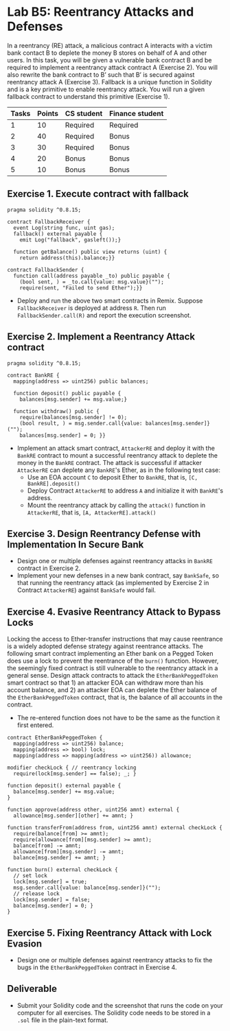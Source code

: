  # Lab B5: Reentrancy Attacks and Defenses

In a reentrancy (RE) attack, a malicious contract A interacts with a victim bank contact B to deplete the money B stores on behalf of A and other users. In this task, you will be given a vulnerable bank contract B and be required to implement a reentrancy attack contract A (Exercise 2). You will also rewrite the bank contract to B’ such that B’ is secured against reentrancy attack A (Exercise 3). Fallback is a unique function in Solidity and is a key primitive to enable reentrancy attack. You will run a given fallback contract to understand this primitive (Exercise 1).

| Tasks | Points | CS student | Finance student |
| --- | --- | --- | --- |
| 1 | 10 | Required | Required |
| 2 | 40 | Required | Bonus |
| 3 | 30 | Required | Bonus |
| 4 | 20 | Bonus | Bonus |
| 5 | 10 | Bonus | Bonus |

Exercise 1. Execute contract with fallback
---

```
pragma solidity ^0.8.15;

contract FallbackReceiver {
  event Log(string func, uint gas);
  fallback() external payable {
    emit Log("fallback", gasleft());}

  function getBalance() public view returns (uint) {
    return address(this).balance;}}

contract FallbackSender {
  function call(address payable _to) public payable {
    (bool sent, ) = _to.call{value: msg.value}("");
    require(sent, "Failed to send Ether");}}
```

- Deploy and run the above two smart contracts in Remix. Suppose `FallbackReceiver` is deployed at address `R`. Then run `FallbackSender.call(R)` and report the execution screenshot.

Exercise 2. Implement a Reentrancy Attack contract
---

```
pragma solidity ^0.8.15;

contract BankRE {
  mapping(address => uint256) public balances;

  function deposit() public payable {
    balances[msg.sender] += msg.value;}

  function withdraw() public {
    require(balances[msg.sender] != 0);
    (bool result, ) = msg.sender.call{value: balances[msg.sender]}("");
    balances[msg.sender] = 0; }}
```

- Implement an attack smart contract, `AttackerRE` and deploy it with the `BankRE` contract to mount a successful reentrancy attack to deplete the money in the `BankRE` contract. The attack is successful if attacker `AttackerRE` can deplete any `BankRE`'s Ether, as in the following test case:
    - Use an EOA account `C` to deposit Ether to `BankRE`, that is, `[C, BankRE].deposit()`
    - Deploy Contract `AttackerRE` to address `A` and initialize it with `BankRE`'s address.
    - Mount the reentrancy attack by calling the `attack()` function in `AttackerRE`, that is, `[A, AttackerRE].attack()`

Exercise 3.  Design Reentrancy Defense with Implementation In Secure Bank
---


- Design one or multiple defenses against reentrancy attacks in `BankRE` contract in Exercise 2.
- Implement your new defenses in a new bank contract, say `BankSafe`, so that running the reentrancy attack (as implemented by Exercise 2 in Contract `AttackerRE`) against `BankSafe` would fail.

Exercise 4. Evasive Reentrancy Attack to Bypass Locks
---

Locking the access to Ether-transfer instructions that may cause reentrance is a widely adopted defense strategy against reentrance attacks. The following smart contract implementing an Ether bank on a Pegged Token does use a lock to prevent the reentrance of the `burn()` function. However, the seemingly fixed contract is still vulnerable to the reentrancy attack in a general sense. Design attack contracts to attack the `EtherBankPeggedToken` smart contract so that 1) an attacker EOA can withdraw more than his account balance, and 2) an attacker EOA can deplete the Ether balance of the `EtherBankPeggedToken` contract, that is, the balance of all accounts in the contract.

- The re-entered function does not have to be the same as the function it first entered.

```
contract EtherBankPeggedToken {
  mapping(address => uint256) balance;
  mapping(address => bool) lock;
  mapping(address => mapping(address => uint256)) allowance;

modifier checkLock { // reentrancy locking
  require(lock[msg.sender] == false); _; }

function deposit() external payable {
  balance[msg.sender] += msg.value;
}

function approve(address other, uint256 amnt) external { 
  allowance[msg.sender][other] += amnt; }

function transferFrom(address from, uint256 amnt) external checkLock {
  require(balance[from] >= amnt);
  require(allowance[from][msg.sender] >= amnt);
  balance[from] -= amnt;
  allowance[from][msg.sender] -= amnt;
  balance[msg.sender] += amnt; }

function burn() external checkLock {
  // set lock
  lock[msg.sender] = true;
  msg.sender.call{value: balance[msg.sender]}("");
  // release lock
  lock[msg.sender] = false;
  balance[msg.sender] = 0; }
}
```

Exercise 5. Fixing Reentrancy Attack with Lock Evasion
---

- Design one or multiple defenses against reentrancy attacks to fix the bugs in the `EtherBankPeggedToken` contract in Exercise 4.

  
## Deliverable

- Submit your Solidity code and the screenshot that runs the code on your computer for all exercises. The Solidity code needs to be stored in a `.sol` file in the plain-text format.
